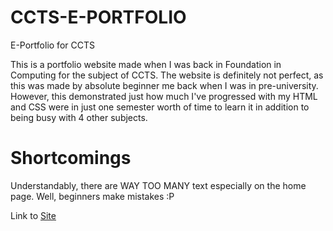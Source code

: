 # CCTS-E-PORTFOLIO
E-Portfolio for CCTS

This is a portfolio website made when I was back in Foundation in Computing for the subject of CCTS. The website is definitely not perfect, as this was made by absolute beginner me back when I was in pre-university. 
However, this demonstrated just how much I've progressed with my HTML and CSS were in just one semester worth of time to learn it in addition to being busy with 4 other subjects. 

# Shortcomings
Understandably, there are WAY TOO MANY text especially on the home page. Well, beginners make mistakes :P

Link to [Site](https://whoongziwei-ccts.netlify.app)

